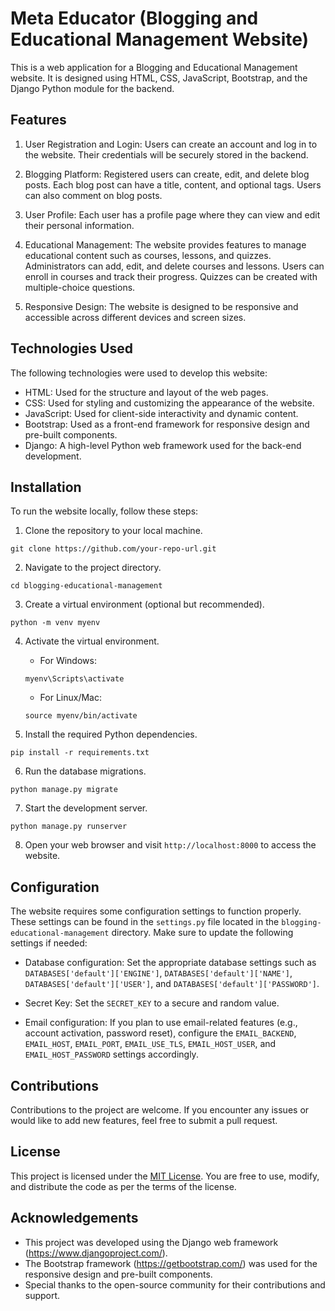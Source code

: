 # Meta Educator (Blogging and Educational Management Website)

This is a web application for a Blogging and Educational Management website. It is designed using HTML, CSS, JavaScript, Bootstrap, and the Django Python module for the backend.

## Features

1. User Registration and Login: Users can create an account and log in to the website. Their credentials will be securely stored in the backend.

2. Blogging Platform: Registered users can create, edit, and delete blog posts. Each blog post can have a title, content, and optional tags. Users can also comment on blog posts.

3. User Profile: Each user has a profile page where they can view and edit their personal information.

4. Educational Management: The website provides features to manage educational content such as courses, lessons, and quizzes. Administrators can add, edit, and delete courses and lessons. Users can enroll in courses and track their progress. Quizzes can be created with multiple-choice questions.

5. Responsive Design: The website is designed to be responsive and accessible across different devices and screen sizes.

## Technologies Used

The following technologies were used to develop this website:

- HTML: Used for the structure and layout of the web pages.
- CSS: Used for styling and customizing the appearance of the website.
- JavaScript: Used for client-side interactivity and dynamic content.
- Bootstrap: Used as a front-end framework for responsive design and pre-built components.
- Django: A high-level Python web framework used for the back-end development.

## Installation

To run the website locally, follow these steps:

1. Clone the repository to your local machine.
```
git clone https://github.com/your-repo-url.git
```

2. Navigate to the project directory.
```
cd blogging-educational-management
```

3. Create a virtual environment (optional but recommended).
```
python -m venv myenv
```

4. Activate the virtual environment.
   - For Windows:
   ```
   myenv\Scripts\activate
   ```
   - For Linux/Mac:
   ```
   source myenv/bin/activate
   ```

5. Install the required Python dependencies.
```
pip install -r requirements.txt
```

6. Run the database migrations.
```
python manage.py migrate
```

7. Start the development server.
```
python manage.py runserver
```

8. Open your web browser and visit `http://localhost:8000` to access the website.

## Configuration

The website requires some configuration settings to function properly. These settings can be found in the `settings.py` file located in the `blogging-educational-management` directory. Make sure to update the following settings if needed:

- Database configuration: Set the appropriate database settings such as `DATABASES['default']['ENGINE']`, `DATABASES['default']['NAME']`, `DATABASES['default']['USER']`, and `DATABASES['default']['PASSWORD']`.

- Secret Key: Set the `SECRET_KEY` to a secure and random value.

- Email configuration: If you plan to use email-related features (e.g., account activation, password reset), configure the `EMAIL_BACKEND`, `EMAIL_HOST`, `EMAIL_PORT`, `EMAIL_USE_TLS`, `EMAIL_HOST_USER`, and `EMAIL_HOST_PASSWORD` settings accordingly.

## Contributions

Contributions to the project are welcome. If you encounter any issues or would like to add new features, feel free to submit a pull request.

## License

This project is licensed under the [MIT License](LICENSE). You are free to use, modify, and distribute the code as per the terms of the license.

## Acknowledgements

- This project was developed using the Django web framework (https://www.djangoproject.com/).
- The Bootstrap framework (https://getbootstrap.com/) was used for the responsive design and pre-built components.
- Special thanks to the open-source community for their contributions and support.
